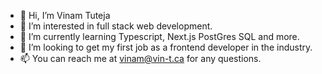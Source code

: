 - 👋 Hi, I’m Vinam Tuteja
- 👀 I’m interested in full stack web development.
- 🌱 I’m currently learning Typescript, Next.js PostGres SQL and more.
- 💞️ I’m looking to get my first job as a frontend developer in the industry. 
- 📫 You can reach me at vinam@vin-t.ca for any questions.

<!---
Vinam09/Vinam09 is a ✨ special ✨ repository because its `README.md` (this file) appears on your GitHub profile.
You can click the Preview link to take a look at your changes.
--->

